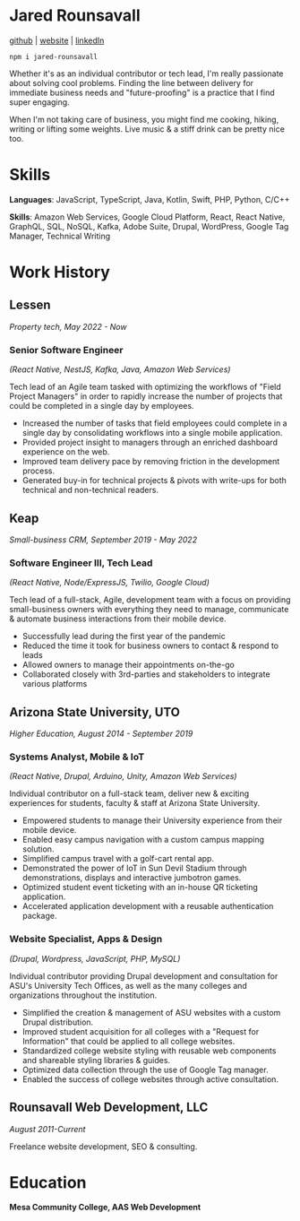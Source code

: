﻿
# Jared Rounsavall

[github](https://github.com/jrounsav) | [website](http://jaredrounsavall.com) | [linkedIn](https://www.linkedin.com/in/jared-rounsavall)

```
npm i jared-rounsavall
```

Whether it's as an individual contributor or tech lead, I'm really passionate about solving cool problems. Finding the line between delivery for immediate business needs and "future-proofing" is a practice that I find super engaging.

When I'm not taking care of business, you might find me cooking, hiking, writing or lifting some weights. Live music & a stiff drink can be pretty nice too.

# Skills

**Languages**: JavaScript, TypeScript, Java, Kotlin, Swift, PHP, Python, C/C++

**Skills**: Amazon Web Services, Google Cloud Platform, React, React Native, GraphQL, SQL, NoSQL, Kafka, Adobe Suite, Drupal, WordPress, Google Tag Manager, Technical Writing

# Work History

## **Lessen**
*Property tech, May 2022 - Now*

### Senior Software Engineer

*(React Native, NestJS, Kafka, Java, Amazon Web Services)*

Tech lead of an Agile team tasked with optimizing the workflows of "Field Project Managers" in order to rapidly increase the number of projects that could be completed in a single day by employees.

- Increased the number of tasks that field employees could complete in a single day by consolidating workflows into a single mobile application.
- Provided project insight to managers through an enriched dashboard experience on the web.
- Improved team delivery pace by removing friction in the development process.
- Generated buy-in for technical projects & pivots with write-ups for both technical and non-technical readers.

## **Keap**
*Small-business CRM, September 2019 - May 2022*

### Software Engineer III, Tech Lead

*(React Native, Node/ExpressJS, Twilio, Google Cloud)*

Tech lead of a full-stack, Agile, development team with a focus on providing small-business owners with everything they need to manage, communicate & automate business interactions from their mobile device.

- Successfully lead during the first year of the pandemic
- Reduced the time it took for business owners to contact & respond to leads
- Allowed owners to manage their appointments on-the-go
- Collaborated closely with 3rd-parties and stakeholders to integrate various platforms

## **Arizona State University, UTO**
*Higher Education, August 2014 - September 2019*

### Systems Analyst, Mobile & IoT

_(React Native, Drupal, Arduino, Unity, Amazon Web Services)_

Individual contributor on a full-stack team, deliver new & exciting experiences for students, faculty & staff at Arizona State University.

- Empowered students to manage their University experience from their mobile device.
- Enabled easy campus navigation with a custom campus mapping solution. 
- Simplified campus travel with a golf-cart rental app.
- Demonstrated the power of IoT in Sun Devil Stadium through demonstrations, displays and interactive jumbotron games.
- Optimized student event ticketing with an in-house QR ticketing application.
- Accelerated application development with a reusable authentication package.
 
### Website Specialist, Apps & Design

*(Drupal, Wordpress, JavaScript, PHP, MySQL)*

Individual contributor providing Drupal development and consultation for ASU's University Tech Offices, as well as the many colleges and organizations throughout the institution.

- Simplified the creation & management of ASU websites with a custom Drupal distribution. 
- Improved student acquisition for all colleges with a "Request for Information" that could be applied to all college websites.
- Standardized college website styling with reusable web components and shareable styling libraries & guides.
- Optimized data collection through the use of Google Tag manager.
- Enabled the success of college websites through active consultation.

## **Rounsavall Web Development, LLC**
*August 2011-Current*

Freelance website development, SEO & consulting.

# Education

**Mesa Community College, AAS Web Development**
